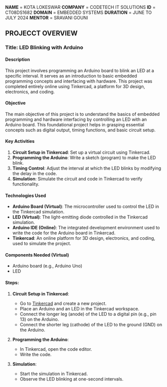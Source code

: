 

**NAME** = KOTA LOKESWAR
**COMPANY** = CODETECH IT SOLUTIONS
**ID** = CT08DS1682
**DOMAIN** = EMBEDDED SYSTEMS
**DURATION** = JUNE TO JULY 2024
**MENTOR** = SRAVANI GOUNI

## PROJECCT OVERVIEW

### Title: LED Blinking with Arduino

#### Description
This project involves programming an Arduino board to blink an LED at a specific interval. It serves as an introduction to basic embedded programming concepts and interfacing with hardware. This project was completed entirely online using Tinkercad, a platform for 3D design, electronics, and coding.

#### Objective
The main objective of this project is to understand the basics of embedded programming and hardware interfacing by controlling an LED with an Arduino board. This foundational project helps in grasping essential concepts such as digital output, timing functions, and basic circuit setup.

#### Key Activities
1. **Circuit Setup in Tinkercad**: Set up a virtual circuit using Tinkercad.
2. **Programming the Arduino**: Write a sketch (program) to make the LED blink.
3. **Timing Control**: Adjust the interval at which the LED blinks by modifying the delay in the code.
4. **Simulation**: Simulate the circuit and code in Tinkercad to verify functionality.

#### Technologies Used
- **Arduino Board (Virtual)**: The microcontroller used to control the LED in the Tinkercad simulation.
- **LED (Virtual)**: The light-emitting diode controlled in the Tinkercad simulation.
- **Arduino IDE (Online)**: The integrated development environment used to write the code for the Arduino board in Tinkercad.
- **Tinkercad**: An online platform for 3D design, electronics, and coding, used to simulate the project.

#### Components Needed (Virtual)
- Arduino board (e.g., Arduino Uno)
- LED


#### Steps:

1. **Circuit Setup in Tinkercad**:
   - Go to [Tinkercad](https://www.tinkercad.com/) and create a new project.
   - Place an Arduino and an LED in the Tinkercad workspace.
   - Connect the longer leg (anode) of the LED to a digital pin (e.g., pin 13) on the Arduino.
   - Connect the shorter leg (cathode) of the LED to the ground (GND) on the Arduino.

2. **Programming the Arduino**:
   - In Tinkercad, open the code editor.
   - Write the  code.

3. **Simulation**:
   - Start the simulation in Tinkercad.
   - Observe the LED blinking at one-second intervals.
